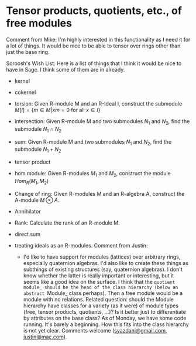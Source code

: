 

# Tensor products, quotients, etc., of free modules

Comment from Mike:  I'm highly interested in this functionality as I need it for a lot of things.  It would be nice to be able to tensor over rings other than just the base ring. 

Soroosh's Wish List: Here is a list of things that I think it would be nice to have in Sage. I think some of them are in already. 

* kernel 
* cokernel 
* torsion: Given R-module M and an R-Ideal I, construct the submodule $M[I]=\{m \in M | xm=0 \mbox{ for all } x \in I\}$ 
* intersection: Given R-module M and two submodules $N_1$ and $N_2$, find the submodule $N_1 \cap N_2$ 
* sum: Given R-module M and two submodules $N_1$ and $N_2$, find the submodule $N_1+N_2$ 
* tensor product 
* hom module: Given R-modules $M_1$ and $M_2$, construct the module $Hom_R(M_1, M_2)$ 
* Change of ring: Given R-modules M and an R-algebra A, construct the A-module $M \otimes A$. 
* Annihilator 
* Rank: Calculate the rank of an R-module M. 
* direct sum 
* treating ideals as an R-modules. 
Comment from Justin: 

   * I'd like to have support for modules (lattices) over arbitrary rings, especially quaternion algebras.  I'd also like to create these things as subthings of existing structures (say, quaternion algebras).  I don't know whether the latter is really important or interesting, but it seems like a good idea on the surface. I think that the ``quotient module_ should be the head of the class hierarchy (below an abstract ``Module_ class perhaps).  Then a free module would be a module with no relations.  Related question: should the Module hierarchy have classes for a variety (as it were) of module types (free, tensor products, quotients, ...)?  Is it better just to differentiate by attributes on the base class? 
As of Monday, we have some code running.  It's barely a beginning.  How this fits into the class hierarchy is not yet clear.  Comments welcome (<a href="mailto:syazdani@gmail.com">syazdani@gmail.com</a>, <a href="mailto:justin@mac.com">justin@mac.com</a>). 
